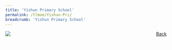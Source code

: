 ```yaml
---
title: 'Yishun Primary School'
permalink: /tlmoe/Yishun-Pri/
breadcrumb: 'Yishun Primary School'
---
```

<!-- Global site tag (gtag.js) - Google Ads: 726049306 -->
<script async src="https://www.googletagmanager.com/gtag/js?id=AW-726049306"></script>
<script>
  window.dataLayer = window.dataLayer || [];
  function gtag(){dataLayer.push(arguments);}
  gtag('js', new Date());

  gtag('config', 'AW-726049306');
</script>
<a href="/exhibits/தமிழ்மொழிக்-காட்சிக்கூடம்-tamil-exhibitions-d/schools/"  style="float:right;">Back</a>
 <img src="/images/MTLS2021-Yishun_TL_Final.jpg"> <br/>
<div class="btntop"><a href="#top" style="text-decoration:none;"><span style="color:white"><b>Top</b></span></a></div>
